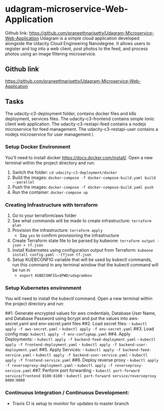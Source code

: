 # udagram-microservice-Web-Application
Github link: https://github.com/praneethnarisetty/Udagram-Microservice-Web-Application Udagram is a simple cloud application developed alongside the Udacity Cloud Engineering Nanodegree. It allows users to register and log into a web client, post photos to the feed, and process photos using an image filtering microservice.

## Github link
https://github.com/praneethnarisetty/Udagram-Microservice-Web-Application


## Tasks
The udacity-c3-deployment folder, contains docker files and k8s deployment, services files.
The udacity-c3-frontend contains simple Ionic client web application.
The udacity-c3-restapi-feed contains a nodejs microservice for feed management.
The udacity-c3-restapi-user contains a nodejs microservice for user management.\

### Setup Docker Environment
You'll need to install docker https://docs.docker.com/install/. Open a new terminal within the project directory and run:

1. Switch the folder: `cd udacity-c3-deployment/docker`
2. Build the images: `docker-compose -f docker-compose-build.yaml build --parallel`
3. Push the images: `docker-compose -f docker-compose-build.yaml push`
4. Run the container: `docker-compose up`



### Creating Infrastructure with terraform 

1. Go to your terraform/aws folder
2. See what commands will be made to create infrastructure: `terraform plan`
3. Provision the infrastructure: `terraform apply`
	- Say `yes` to confirm provisioning the infrastructure
4. Create Terraform state file to be parsed by kubeone: `terraform output -json > tf.json`
5. Install Kubernetes using configuration output from Terraform: `kubeone install config.yaml --tfjson tf.json`
6. Setup KUEBCONFIG variable that will be used by kubectl commands, run this command in any terminal window that the kubectl command will be run in
	- `export KUBECONFIG=$PWD/udagrambox`

### Setup Kubernetes environment
You will need to install the kubectl command. Open a new terminal within the project directory and run:

##1. Generate encrypted values for aws credentials, Database User Name, and Database Password using bcrypt and put the values into aws-secret.yaml and env-secret.yaml files
##2. Load secret files: 
	- `kubectl apply -f aws-secret.yaml`
	- `kubectl apply -f env-secret.yaml`
##3. Load config map: `kubectl apply -f env-configmap.yaml`
##4. Apply Deployments:
	- `kubectl apply -f backend-feed-deployment.yaml`
	- `kubectl apply -f frontend-deployment.yaml`
	- `kubectl apply -f backend-user-deployment.yaml`
##5. Apply Services:
	- `kubectl apply -f backend-feed-service.yaml`
	- `kubectl apply -f backend-user-service.yaml`
	- `kubectl apply -f frontend-service.yaml`
##6. Deploy reverse proxy
	- `kubectl apply -f reverseproxy-deployment.yaml`
	- `kubectl apply -f reverseproxy-service.yaml`
##7. Perform port forwarding 
	- `kubectl port-forward service/frontend 8100:8100`
	- `kubectl port-forward service/reverseproxy 8080:8080`

### Continuous Integration / Continuous Development:
- Travis CI is setup to monitor for updates to master branch
